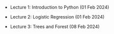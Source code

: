 - Lecture 1: Introduction to Python (01 Feb 2024)

- Lecture 2: Logistic Regression (01 Feb 2024)

- Lecture 3: Trees and Forest (08 Feb 2024)
